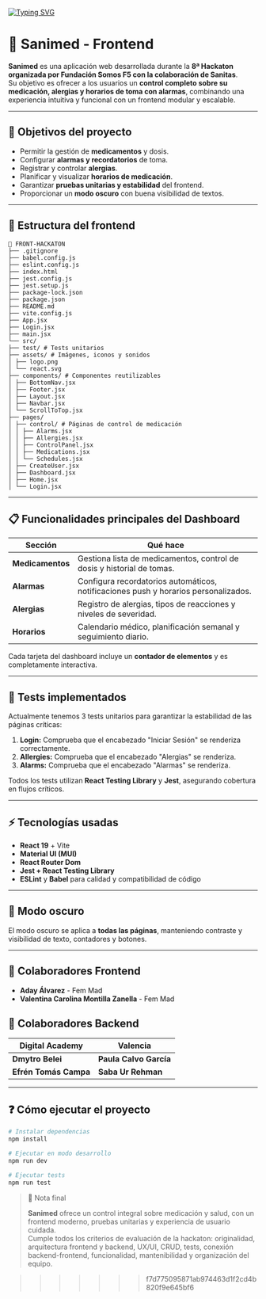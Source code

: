 [![Typing SVG](https://readme-typing-svg.demolab.com?font=Fira+Code&weight=500&size=18&duration=1600&pause=1000&color=3C57C3&center=true&vCenter=true&width=435&lines=Bienvenid%40+al+repositorio+de+Sanimed;Participaci%C3%B3n+en++la+8%C2%AA+Hackaton;Organizada+por+Fundaci%C3%B3n+Somos+F5;con+la+colaboraci%C3%B3n+de+Sanitas)](https://git.io/typing-svg)

# 💊​ Sanimed - Frontend

**Sanimed** es una aplicación web desarrollada durante la **8ª Hackaton organizada por Fundación Somos F5 con la colaboración de Sanitas**.  
Su objetivo es ofrecer a los usuarios un **control completo sobre su medicación, alergias y horarios de toma con alarmas**, combinando una experiencia intuitiva y funcional con un frontend modular y escalable.

---

## 🔷​ Objetivos del proyecto

- Permitir la gestión de **medicamentos** y dosis.
- Configurar **alarmas y recordatorios** de toma.
- Registrar y controlar **alergias**.
- Planificar y visualizar **horarios de medicación**.
- Garantizar **pruebas unitarias y estabilidad** del frontend.
- Proporcionar un **modo oscuro** con buena visibilidad de textos.

---

## 🧱​ Estructura del frontend

```
📁 FRONT-HACKATON 
├── .gitignore
├── babel.config.js
├── eslint.config.js
├── index.html
├── jest.config.js
├── jest.setup.js
├── package-lock.json
├── package.json
├── README.md
├── vite.config.js
├── App.jsx
├── Login.jsx
├── main.jsx
└── src/
├── test/ # Tests unitarios
├── assets/ # Imágenes, iconos y sonidos
│ ├── logo.png
│ └── react.svg
├── components/ # Componentes reutilizables
│ ├── BottomNav.jsx
│ ├── Footer.jsx
│ ├── Layout.jsx
│ ├── Navbar.jsx
│ └── ScrollToTop.jsx
├── pages/
│ ├── control/ # Páginas de control de medicación
│ │ ├── Alarms.jsx
│ │ ├── Allergies.jsx
│ │ ├── ControlPanel.jsx
│ │ ├── Medications.jsx
│ │ └── Schedules.jsx
│ ├── CreateUser.jsx
│ ├── Dashboard.jsx
│ ├── Home.jsx
│ └── Login.jsx

```

---
## 📋 Funcionalidades principales del Dashboard

| Sección        | Qué hace                                                                 |
|----------------|--------------------------------------------------------------------------|
| **Medicamentos** | Gestiona lista de medicamentos, control de dosis y historial de tomas. |
| **Alarmas**      | Configura recordatorios automáticos, notificaciones push y horarios personalizados. |
| **Alergias**     | Registro de alergias, tipos de reacciones y niveles de severidad.       |
| **Horarios**     | Calendario médico, planificación semanal y seguimiento diario.          |

Cada tarjeta del dashboard incluye un **contador de elementos** y es completamente interactiva.  

---

## 🧪 Tests implementados

Actualmente tenemos 3 tests unitarios para garantizar la estabilidad de las páginas críticas:

1. **Login:** Comprueba que el encabezado "Iniciar Sesión" se renderiza correctamente.
2. **Allergies:** Comprueba que el encabezado "Alergias" se renderiza.
3. **Alarms:** Comprueba que el encabezado "Alarmas" se renderiza.

Todos los tests utilizan **React Testing Library** y **Jest**, asegurando cobertura en flujos críticos.

---

## ⚡ Tecnologías usadas

- **React 19** + Vite
- **Material UI (MUI)**
- **React Router Dom**
- **Jest + React Testing Library**
- **ESLint** y **Babel** para calidad y compatibilidad de código

---

## 🌙 Modo oscuro

El modo oscuro se aplica a **todas las páginas**, manteniendo contraste y visibilidad de texto, contadores y botones.

---

## 👥 Colaboradores Frontend

- **Aday Álvarez** - Fem Mad  
- **Valentina Carolina Montilla Zanella** - Fem Mad  

## 👥 Colaboradores Backend

| Digital Academy             | Valencia                  |
|-----------------------------|---------------------------|
| **Dmytro Belei**                | **Paula Calvo García**        |
| **Efrén Tomás Campa**          | **Saba Ur Rehman**            |
---

## ❓​ Cómo ejecutar el proyecto

```bash
# Instalar dependencias
npm install

# Ejecutar en modo desarrollo
npm run dev

# Ejecutar tests
npm run test

```
> 📝 Nota final
>
> **Sanimed** ofrece un control integral sobre medicación y salud, con un frontend moderno, pruebas unitarias y experiencia de usuario cuidada.  
> Cumple todos los criterios de evaluación de la hackaton: originalidad, arquitectura frontend y backend, UX/UI, CRUD, tests, conexión backend-frontend, funcionalidad, mantenibilidad y organización del equipo.

>>>>>>> f7d775095871ab974463d1f2cd4b820f9e645bf6
